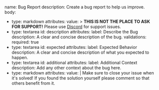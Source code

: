 name: Bug Report
description: Create a bug report to help us improve.
body:
  - type: markdown
    attributes:
      value: >
        **THIS IS NOT THE PLACE TO ASK FOR SUPPORT!**
        Please use [Discord](https://retroarcher.github.io/discord) for support issues.
  - type: textarea
    id: description
    attributes:
      label: Describe the Bug
      description: A clear and concise description of the bug.
    validations:
      required: true
  - type: textarea
    id: expected
    attributes:
      label: Expected Behavior
      description: A clear and concise description of what you expected to happen.
  - type: textarea
    id: additional
    attributes:
      label: Additional Context
      description: Add any other context about the bug here.
  - type: markdown
    attributes:
      value: |
        Make sure to close your issue when it's solved! If you found the solution yourself please comment so that others benefit from it.
